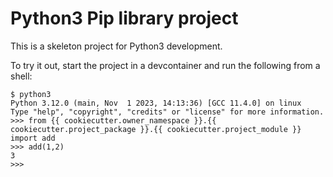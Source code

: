 # Python3 Pip library project

This is a skeleton project for Python3 development.

To try it out, start the project in a devcontainer and run the following from a shell:

```
$ python3
Python 3.12.0 (main, Nov  1 2023, 14:13:36) [GCC 11.4.0] on linux
Type "help", "copyright", "credits" or "license" for more information.
>>> from {{ cookiecutter.owner_namespace }}.{{ cookiecutter.project_package }}.{{ cookiecutter.project_module }} import add
>>> add(1,2)
3
>>>
``` 
